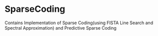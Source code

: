 SparseCoding
============

Contains Implementation of Sparse Coding(using FISTA Line Search and Spectral Approximation) and Predictive Sparse Coding
